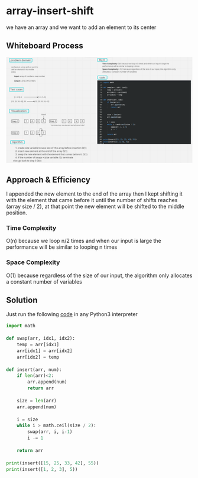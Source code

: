 # array-insert-shift

we have an  array and we want to add an element to its center

## Whiteboard Process

![image](./assets/Screenshot%202023-05-04%20134937.png)

## Approach & Efficiency

I appended the new element to the end of the array then I kept shifting it with the element that came before it until the number of shifts reaches (array size / 2), at that point the new element will be shifted to the middle position.

### Time Complexity

 O(n) because we loop n/2 times and when our input is large the performance will be similar to looping n times

### Space Complexity

O(1) because regardless of the size of our input, the algorithm only allocates a constant number of variables  

## Solution

Just run the following [code](solution.py) in any Python3 interpreter

```python
import math

def swap(arr, idx1, idx2):
    temp = arr[idx1]
    arr[idx1] = arr[idx2]
    arr[idx2] = temp

def insert(arr, num):
    if len(arr)<2:
        arr.append(num)
        return arr

    size = len(arr)
    arr.append(num)
    
    i = size
    while i > math.ceil(size / 2):
        swap(arr, i, i-1)
        i -= 1
        
    return arr
    
print(insert([15, 25, 33, 42], 55))
print(insert([1, 2, 3], 5))

````
